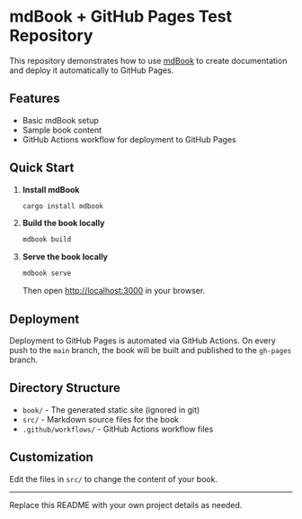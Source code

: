 # mdBook + GitHub Pages Test Repository

This repository demonstrates how to use [mdBook](https://rust-lang.github.io/mdBook/) to create documentation and deploy it automatically to GitHub Pages.

## Features
- Basic mdBook setup
- Sample book content
- GitHub Actions workflow for deployment to GitHub Pages

## Quick Start

1. **Install mdBook**
   ```bash
   cargo install mdbook
   ```
2. **Build the book locally**
   ```bash
   mdbook build
   ```
3. **Serve the book locally**
   ```bash
   mdbook serve
   ```
   Then open [http://localhost:3000](http://localhost:3000) in your browser.

## Deployment
Deployment to GitHub Pages is automated via GitHub Actions. On every push to the `main` branch, the book will be built and published to the `gh-pages` branch.

## Directory Structure
- `book/` - The generated static site (ignored in git)
- `src/` - Markdown source files for the book
- `.github/workflows/` - GitHub Actions workflow files

## Customization
Edit the files in `src/` to change the content of your book.

---

Replace this README with your own project details as needed.
